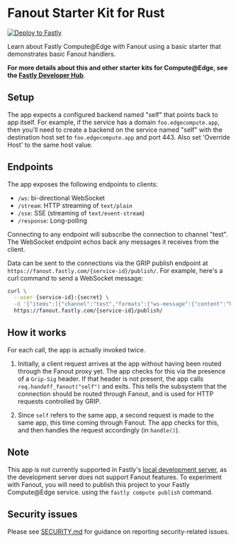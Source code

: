 # Fanout Starter Kit for Rust

[![Deploy to Fastly](https://deploy.edgecompute.app/button)](https://deploy.edgecompute.app/deploy)

Learn about Fastly Compute@Edge with Fanout using a basic starter that demonstrates basic Fanout handlers.

**For more details about this and other starter kits for Compute@Edge, see the [Fastly Developer Hub](https://developer.fastly.com/solutions/starters/)**.

## Setup

The app expects a configured backend named "self" that points back to app itself. For example, if the service has a domain `foo.edgecompute.app`, then you'll need to create a backend on the service named "self" with the destination host set to `foo.edgecompute.app` and port 443. Also set 'Override Host' to the same host value.

## Endpoints

The app exposes the following endpoints to clients:

* `/ws`: bi-directional WebSocket
* `/stream`: HTTP streaming of `text/plain`
* `/sse`: SSE (streaming of `text/event-stream`)
* `/response`: Long-polling

Connecting to any endpoint will subscribe the connection to channel "test". The WebSocket endpoint echos back any messages it receives from the client.

Data can be sent to the connections via the GRIP publish endpoint at `https://fanout.fastly.com/{service-id}/publish/`. For example, here's a curl command to send a WebSocket message:

```sh
curl \
  --user {service-id}:{secret} \
  -d '{"items":[{"channel":"test","formats":{"ws-message":{"content":"hello"}}}]}' \
  https://fanout.fastly.com/{service-id}/publish/
```

## How it works

For each call, the app is actually invoked twice. 

1. Initially, a client request arrives at the app without having been routed through the Fanout proxy yet. The app checks for this via the presence of a `Grip-Sig` header. If that header is not present, the app calls `req.handoff_fanout("self")` and exits. This tells the subsystem that the connection should be routed through Fanout, and is used for HTTP requests controlled by GRIP.

2. Since `self` refers to the same app, a second request is made to the same app, this time coming through Fanout. The app checks for this, and then handles the request accordingly (in `handle()`).

## Note

This app is not currently supported in Fastly's [local development server](https://developer.fastly.com/learning/compute/testing/#running-a-local-testing-server), as the development server does not support Fanout features. To experiment with Fanout, you will need to publish this project to your Fastly Compute@Edge service. using the `fastly compute publish` command.

## Security issues

Please see [SECURITY.md](SECURITY.md) for guidance on reporting security-related issues.
